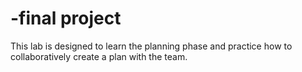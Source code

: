 # -final project
This lab is designed to learn the planning phase and practice how to collaboratively create a plan with the team.

